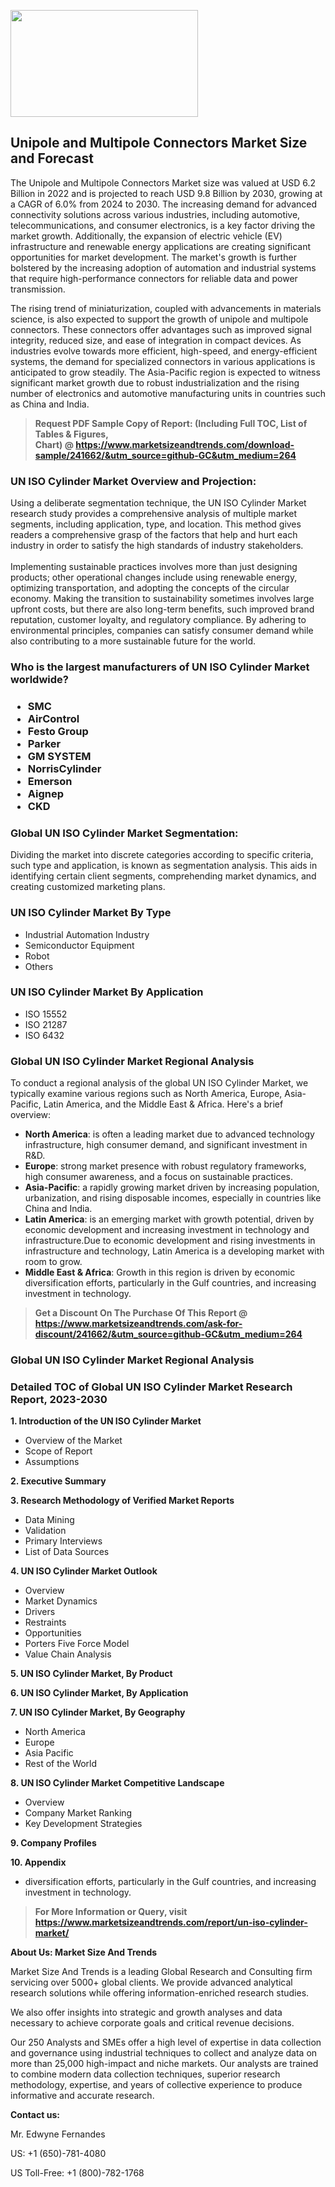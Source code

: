 <p><img class="alignnone size-medium wp-image-20088" src="https://ffe5etoiles.com/wp-content/uploads/2024/12/MST1-300x171.png" alt="" width="300" height="171" /></p><h2>Unipole and Multipole Connectors Market Size and Forecast</h2><p>The Unipole and Multipole Connectors Market size was valued at USD 6.2 Billion in 2022 and is projected to reach USD 9.8 Billion by 2030, growing at a CAGR of 6.0% from 2024 to 2030. The increasing demand for advanced connectivity solutions across various industries, including automotive, telecommunications, and consumer electronics, is a key factor driving the market growth. Additionally, the expansion of electric vehicle (EV) infrastructure and renewable energy applications are creating significant opportunities for market development. The market's growth is further bolstered by the increasing adoption of automation and industrial systems that require high-performance connectors for reliable data and power transmission.</p><p>The rising trend of miniaturization, coupled with advancements in materials science, is also expected to support the growth of unipole and multipole connectors. These connectors offer advantages such as improved signal integrity, reduced size, and ease of integration in compact devices. As industries evolve towards more efficient, high-speed, and energy-efficient systems, the demand for specialized connectors in various applications is anticipated to grow steadily. The Asia-Pacific region is expected to witness significant market growth due to robust industrialization and the rising number of electronics and automotive manufacturing units in countries such as China and India.</p></p><blockquote id="" class=""><strong>Request PDF Sample Copy of Report: (Including Full TOC, List of Tables &amp; Figures, Chart)&nbsp;@&nbsp;<strong><a href="https://www.marketsizeandtrends.com/download-sample/241662/&utm_source=github-GC&utm_medium=264" target="_blank">https://www.marketsizeandtrends.com/download-sample/241662/&utm_source=github-GC&utm_medium=264</a></strong></strong></blockquote><h3 id="" class="">UN ISO Cylinder Market&nbsp;Overview and Projection:</h3><p id="" class="">Using a deliberate segmentation technique, the UN ISO Cylinder Market research study provides a comprehensive analysis of multiple market segments, including application, type, and location. This method gives readers a comprehensive grasp of the factors that help and hurt each industry in order to satisfy the high standards of industry stakeholders. <br /> <br />Implementing sustainable practices involves more than just designing products; other operational changes include using renewable energy, optimizing transportation, and adopting the concepts of the circular economy. Making the transition to sustainability sometimes involves large upfront costs, but there are also long-term benefits, such improved brand reputation, customer loyalty, and regulatory compliance. By adhering to environmental principles, companies can satisfy consumer demand while also contributing to a more sustainable future for the world.</p><h3 id="" class="">Who is the largest manufacturers of&nbsp;UN ISO Cylinder Market worldwide?</h3><h3 class=""><p><ul><li>SMC </li><li> AirControl </li><li> Festo Group </li><li> Parker </li><li> GM SYSTEM </li><li> NorrisCylinder </li><li> Emerson </li><li> Aignep </li><li> CKD</li></ul></p></h3><h3 id="" class="">Global&nbsp;UN ISO Cylinder Market Segmentation:</h3><p id="" class="">Dividing the market into discrete categories according to specific criteria, such type and application, is known as segmentation analysis. This aids in identifying certain client segments, comprehending market dynamics, and creating customized marketing plans.</p><h3 id="" class="">UN ISO Cylinder Market&nbsp;By Type</h3><p><p><ul><li>Industrial Automation Industry</li><li> Semiconductor Equipment</li><li> Robot</li><li> Others</p></li></ul></p></p><h3 id="" class="">UN ISO Cylinder Market&nbsp;By Application</h3><p class=""><p><ul><li>ISO 15552</li><li> ISO 21287</li><li> ISO 6432</li></ul></p></p><h3 id="" class="">Global UN ISO Cylinder Market Regional Analysis</h3><p id="" class="">To conduct a regional analysis of the global UN ISO Cylinder Market, we typically examine various regions such as North America, Europe, Asia-Pacific, Latin America, and the Middle East &amp; Africa. Here's a brief overview:</p><ul><li><strong>North America</strong>: is often a leading market due to advanced technology infrastructure, high consumer demand, and significant investment in R&amp;D.</li><li><strong>Europe</strong>: strong market presence with robust regulatory frameworks, high consumer awareness, and a focus on sustainable practices.</li><li><strong>Asia-Pacific</strong>: a rapidly growing market driven by increasing population, urbanization, and rising disposable incomes, especially in countries like China and India.</li><li><strong>Latin America</strong>: is an emerging market with growth potential, driven by economic development and increasing investment in technology and infrastructure.Due to economic development and rising investments in infrastructure and technology, Latin America is a developing market with room to grow.</li><li><strong>Middle East &amp; Africa</strong>: Growth in this region is driven by economic diversification efforts, particularly in the Gulf countries, and increasing investment in technology.</li></ul><blockquote id="" class=""><strong>Get a Discount On The Purchase Of This Report @ <strong><a href="https://www.marketsizeandtrends.com/ask-for-discount/241662/&utm_source=github-GC&utm_medium=264" target="_blank">https://www.marketsizeandtrends.com/ask-for-discount/241662/&utm_source=github-GC&utm_medium=264</a></strong></strong></blockquote><h3 id="" class="">Global UN ISO Cylinder Market Regional Analysis</h3><h3 id="" class="">Detailed TOC of Global UN ISO Cylinder Market Research Report, 2023-2030</h3><p id="" class=""><strong>1. Introduction of the UN ISO Cylinder Market</strong></p><ul><li>Overview of the Market</li><li>Scope of Report</li><li>Assumptions</li></ul><p id="" class=""><strong>2. Executive Summary</strong></p><p id="" class=""><strong>3. Research Methodology of Verified Market Reports</strong></p><ul><li>Data Mining</li><li>Validation</li><li>Primary Interviews</li><li>List of Data Sources</li></ul><p id="" class=""><strong>4. UN ISO Cylinder Market Outlook</strong></p><ul><li>Overview</li><li>Market Dynamics</li><li>Drivers</li><li>Restraints</li><li>Opportunities</li><li>Porters Five Force Model</li><li>Value Chain Analysis</li></ul><p id="" class=""><strong>5. UN ISO Cylinder Market, By Product</strong></p><p id="" class=""><strong>6. UN ISO Cylinder Market, By Application</strong></p><p id="" class=""><strong>7. UN ISO Cylinder Market, By Geography</strong></p><ul><li>North America</li><li>Europe</li><li>Asia Pacific</li><li>Rest of the World</li></ul><p id="" class=""><strong>8. UN ISO Cylinder Market Competitive Landscape</strong></p><ul><li>Overview</li><li>Company Market Ranking</li><li>Key Development Strategies</li></ul><p id="" class=""><strong>9. Company Profiles</strong></p><p id="" class=""><strong>10. Appendix</strong></p><ul><li>diversification efforts, particularly in the Gulf countries, and increasing investment in technology.</li></ul><blockquote id="" class=""><strong>For More Information or Query, visit <strong><strong><a href="https://www.marketsizeandtrends.com/report/un-iso-cylinder-market/" target="_blank">https://www.marketsizeandtrends.com/report/un-iso-cylinder-market/</a></strong></strong></strong></blockquote><p id="" class=""><strong>About Us: Market Size And Trends</strong></p><p id="" class="">Market Size And Trends is a leading Global Research and Consulting firm servicing over 5000+ global clients. We provide advanced analytical research solutions while offering information-enriched research studies.</p><p id="" class="">We also offer insights into strategic and growth analyses and data necessary to achieve corporate goals and critical revenue decisions.</p><p id="" class="">Our 250 Analysts and SMEs offer a high level of expertise in data collection and governance using industrial techniques to collect and analyze data on more than 25,000 high-impact and niche markets. Our analysts are trained to combine modern data collection techniques, superior research methodology, expertise, and years of collective experience to produce informative and accurate research.</p><p id="" class=""><strong>Contact us:</strong></p><p id="" class="">Mr. Edwyne Fernandes</p><p id="" class="">US: +1 (650)-781-4080</p><p id="" class="">US Toll-Free: +1 (800)-782-1768</p>
